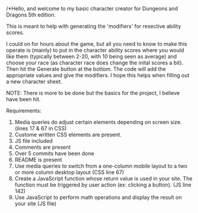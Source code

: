 /*Hello, and welcome to my basic character creator for Dungeons and Dragons 5th edition.

This is meant to help with generating the 'modifiers' for resective ability scores. 

I could on for hours about the game, but all you need to know to make this operate is (mainly)
    to put in the character ability scores where you would like them (typically between 2-20, with 10 being seen as average)
    and choose your race (as character race does change the inital scores a bit). Then hit the Generate button at the bottom.
    The code will add the appropriate values and give the modifiers. I hope this helps when filling out a new character sheet.

NOTE: There is more to be done but the basics for the project, I believe have been hit.

Requirements:
1. Media queries do adjust certain elements depending on screen size. (lines 17 & 67 in CSS)
2. Custome written CSS elements are present.
3. JS file included
4. Comments are present
5. Over 5 commits have been done 
6. README is present 
7. Use media queries to switch from a one-column mobile layout to a two or more column desktop layout (CSS line 67)
8. Create a JavaScript function whose return value is used in your site. The function must be triggered by user action (ex: clicking a button). (JS line 142)
9. Use JavaScript to perform math operations and display the result on your site (JS file)